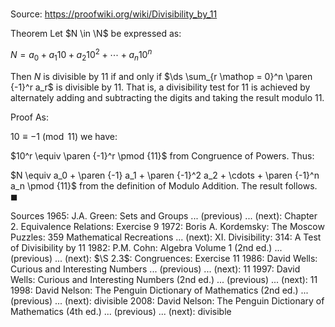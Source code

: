 # 

Source: https://proofwiki.org/wiki/Divisibility_by_11

Theorem
Let $N \in \N$ be expressed as:

$N = a_0 + a_1 10 + a_2 10^2 + \cdots + a_n 10^n$

Then $N$ is divisible by $11$ if and only if $\ds \sum_{r \mathop = 0}^n \paren {-1}^r a_r$ is  divisible by $11$.
That is, a divisibility test for $11$ is achieved by alternately adding and subtracting the digits and taking the result modulo $11$.


Proof
As:

$10 \equiv -1 \pmod {11}$
we have:

$10^r \equiv \paren {-1}^r \pmod {11}$
from Congruence of Powers.
Thus:

$N \equiv a_0 + \paren {-1} a_1 + \paren {-1}^2 a_2 + \cdots + \paren {-1}^n a_n \pmod {11}$
from the definition of Modulo Addition.
The result follows.
$\blacksquare$


Sources
1965: J.A. Green: Sets and Groups ... (previous) ... (next): Chapter $2$. Equivalence Relations: Exercise $9$
1972: Boris A. Kordemsky: The Moscow Puzzles: 359 Mathematical Recreations ... (next): $\text {XI}$. Divisibility: $314$: A Test of Divisibility by $11$
1982: P.M. Cohn: Algebra Volume 1 (2nd ed.) ... (previous) ... (next): $\S 2.3$: Congruences: Exercise $11$
1986: David Wells: Curious and Interesting Numbers ... (previous) ... (next): $11$
1997: David Wells: Curious and Interesting Numbers (2nd ed.) ... (previous) ... (next): $11$
1998: David Nelson: The Penguin Dictionary of Mathematics (2nd ed.) ... (previous) ... (next): divisible
2008: David Nelson: The Penguin Dictionary of Mathematics (4th ed.) ... (previous) ... (next): divisible




